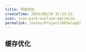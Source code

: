 ```yaml
---
title: 项目优化
createTime: 2024/08/29 15:23:23
icon: icon-park-outline:optimize
permalink: /notes/Project/b91wluqd/
---
```


## 缓存优化


